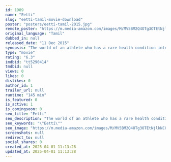 ```yaml
---
id: 1989
name: "Eetti"
slug: "eetti-tamil-movie-download"
poster: "posters/eetti-tamil-2015.jpg"
remote_poster: "https://m.media-amazon.com/images/M/MV5BM2Q4OTg3OTEtNjlkNC00MmM1LWFkMWItNTk3NmVkYzk2Y2MyXkEyXkFqcGdeQXVyMTEzNzg0Mjkx._V1_SX300.jpg"
original_language: "Tamil"
dubbed_in: null
released_date: "11 Dec 2015"
synopsis: "The world of an athlete who has a rare health condition intersects with that of a gang that specializes in printing counterfeit money. Faced with danger around every corner, the champion sprinter fights back with fervor."
type: "movie"
rating: "6.3"
imdbid: "tt5290414"
tmdbid: null
views: 0
likes: 0
dislikes: 0
author_id: 1
trailer_url: null
runtime: "145 min"
is_featured: 0
is_active: 1
is_comingsoon: 0
seo_title: "Eetti"
seo_description: "The world of an athlete who has a rare health condition intersects with that of a gang that specializes in printing counterfeit money. Faced with danger around every corner, the champion sprinter fights back with fervor."
seo_keywords: "\"Eetti\""
seo_image: "https://m.media-amazon.com/images/M/MV5BM2Q4OTg3OTEtNjlkNC00MmM1LWFkMWItNTk3NmVkYzk2Y2MyXkEyXkFqcGdeQXVyMTEzNzg0Mjkx._V1_SX300.jpg"
screenshots: null
redirect_to: null
social_shares: 0
created_at: 2025-04-01 11:13:28
updated_at: 2025-04-01 11:13:28
---
```


